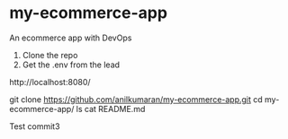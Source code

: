 # my-ecommerce-app
An ecommerce app with DevOps

1. Clone the repo
2. Get the .env from the lead

http://localhost:8080/


<!--  -->
git clone https://github.com/anilkumaran/my-ecommerce-app.git
cd my-ecommerce-app/
ls
cat README.md

Test commit3

